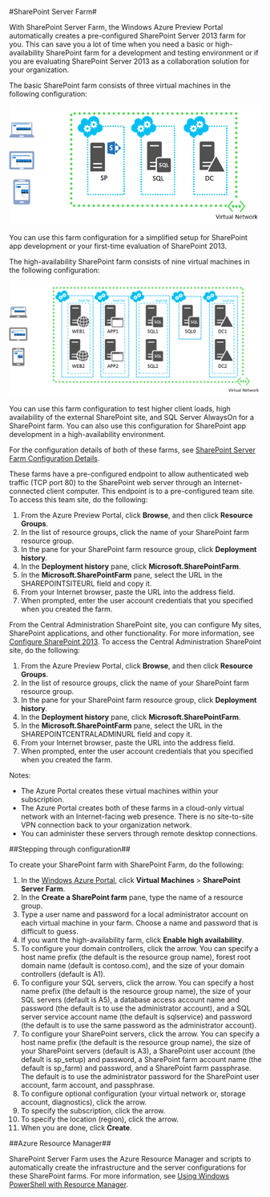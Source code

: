 <properties title="SharePoint Server Farm" pageTitle="SharePoint Server Farm" description="Describes the new SharePoint Server Farm feature available in the Azure Preview Portal" metaKeywords="" services="virtual-machines" solutions="" documentationCenter="" authors="josephd" videoId="" scriptId="" manager="timlt"/>

#SharePoint Server Farm#

With SharePoint Server Farm, the Windows Azure Preview Portal automatically creates a pre-configured SharePoint Server 2013 farm for you. This can save you a lot of time when you need a basic or high-availability SharePoint farm for a development and testing environment or if you are evaluating SharePoint Server 2013 as a collaboration solution for your organization.

The basic SharePoint farm consists of three virtual machines in the following configuration:

![sharepointfarm](./media/virtual-machines-sharepoint-farm-azure-preview/SPFarm_Basic.png)

You can use this farm configuration for a simplified setup for SharePoint app development or your first-time evaluation of SharePoint 2013.

The high-availability SharePoint farm consists of nine virtual machines in the following configuration:

![sharepointfarm](./media/virtual-machines-sharepoint-farm-azure-preview/SPFarm_HighAvail.png)

You can use this farm configuration to test higher client loads, high availability of the external SharePoint site, and SQL Server AlwaysOn for a SharePoint farm. You can also use this configuration for SharePoint app development in a high-availability environment.
 
For the configuration details of both of these farms, see [SharePoint Server Farm Configuration Details](/zh-cn/documentation/articles/virtual-machines-sharepoint-farm-config-azure-preview/).

These farms have a pre-configured endpoint to allow authenticated web traffic (TCP port 80) to the SharePoint web server through an Internet-connected client computer. This endpoint is to a pre-configured team site. To access this team site, do the following:

1.	From the Azure Preview Portal, click **Browse**, and then click **Resource Groups**. 
2.	In the list of resource groups, click the name of your SharePoint farm resource group.
3.	In the pane for your SharePoint farm resource group, click **Deployment history**. 
4.	In the **Deployment history** pane, click **Microsoft.SharePointFarm**.
5.	In the **Microsoft.SharePointFarm** pane, select the URL in the SHAREPOINTSITEURL field and copy it. 
6.	From your Internet browser, paste the URL into the address field.
7.	When prompted, enter the user account credentials that you specified when you created the farm.

From the Central Administration SharePoint site, you can configure My sites, SharePoint applications, and other functionality. For more information, see [Configure SharePoint 2013](http://technet.microsoft.com/library/ee836142.aspx).  To access the Central Administration SharePoint site, do the following:

1.	From the Azure Preview Portal, click **Browse**, and then click **Resource Groups**. 
2.	In the list of resource groups, click the name of your SharePoint farm resource group.
3.	In the pane for your SharePoint farm resource group, click **Deployment history**. 
4.	In the **Deployment history** pane, click **Microsoft.SharePointFarm**.
5.	In the **Microsoft.SharePointFarm** pane, select the URL in the SHAREPOINTCENTRALADMINURL field and copy it. 
6.	From your Internet browser, paste the URL into the address field.
7.	When prompted, enter the user account credentials that you specified when you created the farm.


Notes:

- The Azure Portal creates these virtual machines within your subscription.
- The Azure Portal creates both of these farms in a cloud-only virtual network with an Internet-facing web presence. There is no site-to-site VPN connection back to your organization network. 
- You can administer these servers through remote desktop connections.

##Stepping through configuration##

To create your SharePoint farm with SharePoint Farm, do the following:

1. In the [Windows Azure Portal](https://www.windowsazure.cn), click  **Virtual Machines** > **SharePoint Server Farm**.
2. In the **Create a SharePoint farm** pane, type the name of a resource group.
3. Type a user name and password for a local administrator account on each virtual machine in your farm. Choose a name and password that is difficult to guess.
4. If you want the high-availability farm, click **Enable high availability**.
5. To configure your domain controllers, click the arrow. You can specify a host name prefix (the default is the resource group name), forest root domain name (default is contoso.com), and the size of your domain controllers (default is A1).
6. To configure your SQL servers, click the arrow. You can specify a host name prefix (the default is the resource group name), the size of your SQL servers (default is A5), a database access account name and password (the default is to use the administrator account), and a SQL server service account name (the default is sqlservice) and password (the default is to use the same password as the administrator account).
7. To configure your SharePoint servers, click the arrow. You can specify a host name prefix (the default is the resource group name), the size of your SharePoint servers (default is A3), a SharePoint user account (the default is sp_setup) and password, a SharePoint farm account name (the default is sp_farm) and password, and a SharePoint farm passphrase. The default is to use the administrator password for the SharePoint user account, farm account, and passphrase.
8. To configure optional configuration (your virtual network or, storage account, diagnostics), click the arrow.
9. To specify the subscription, click the arrow.
10. To specify the location (region), click the arrow.
11. When you are done, click **Create**.

##Azure Resource Manager##

SharePoint Server Farm uses the Azure Resource Manager and scripts to automatically create the infrastructure and the server configurations for these SharePoint farms. For more information, see [Using Windows PowerShell with Resource Manager](/zh-cn/documentation/articles/powershell-azure-resource-manager/).

